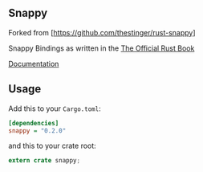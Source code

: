 Snappy
------------

Forked from [https://github.com/thestinger/rust-snappy]

Snappy Bindings as written in the [The Official Rust Book](https://doc.rust-lang.org/book/ffi.html)

[Documentation](https://jeffbelgum.github.io/snappy/snappy/)

Usage
-----

Add this to your `Cargo.toml`:

```ini
[dependencies]
snappy = "0.2.0"
```

and this to your crate root:

```rust
extern crate snappy;
```
